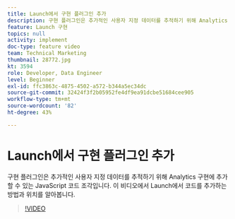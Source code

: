 ```yaml
---
title: Launch에서 구현 플러그인 추가
description: 구현 플러그인은 추가적인 사용자 지정 데이터를 추적하기 위해 Analytics 구현에 추가할 수 있는 JavaScript 코드 조각입니다. 이 비디오에서 Launch에서 코드를 추가하는 방법과 위치를 알아봅니다.
feature: Launch 구현
topics: null
activity: implement
doc-type: feature video
team: Technical Marketing
thumbnail: 28772.jpg
kt: 3594
role: Developer, Data Engineer
level: Beginner
exl-id: ffc3863c-4875-4502-a572-b344a5ec34dc
source-git-commit: 32424f3f2b05952fe4df9ea91dcbe51684cee905
workflow-type: tm+mt
source-wordcount: '82'
ht-degree: 43%

---
```


# Launch에서 구현 플러그인 추가

구현 플러그인은 추가적인 사용자 지정 데이터를 추적하기 위해 Analytics 구현에 추가할 수 있는 JavaScript 코드 조각입니다. 이 비디오에서 Launch에서 코드를 추가하는 방법과 위치를 알아봅니다.

>[!VIDEO](https://video.tv.adobe.com/v/28772/?quality=12&learn=on)
